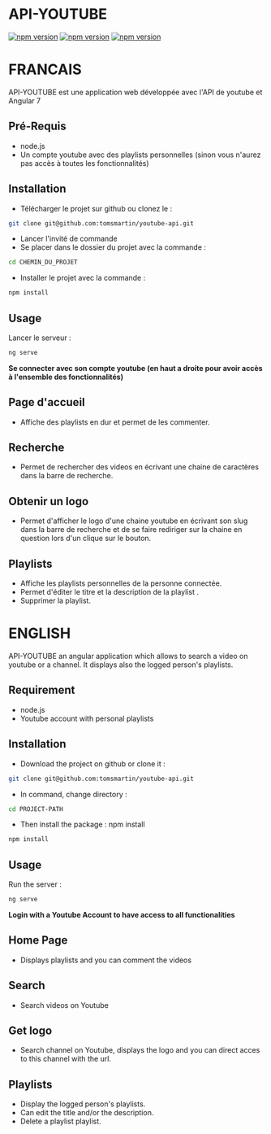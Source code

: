 # API-YOUTUBE
[![npm version](https://img.shields.io/badge/node.js-10.15.0-green.svg)](https://img.shields.io/badge/node.js-10.15.0-green.svg) [![npm version](https://img.shields.io/badge/npm%20package-7.0.6-green.svg)](https://img.shields.io/badge/npm%20package-7.0.6-green.svg) [![npm version](https://img.shields.io/appveyor/ci/:user/:repo.svg)](https://img.shields.io/appveyor/ci/:user/:repo.svg)



# FRANCAIS



API-YOUTUBE est une application web développée avec l'API de youtube et Angular 7

## Pré-Requis
- node.js
- Un compte youtube avec des playlists personnelles (sinon vous n'aurez pas accès à toutes les fonctionnalités)

## Installation

- Télécharger le projet sur github ou clonez le : 

```bash
git clone git@github.com:tomsmartin/youtube-api.git
```
- Lancer l'invité de commande
- Se placer dans le dossier du projet avec la commande :

```bash
cd CHEMIN_DU_PROJET
```
- Installer le projet avec la commande :

```bash
npm install
```

## Usage
Lancer le serveur :
```python
ng serve
```

**Se connecter avec son compte youtube (en haut a droite pour avoir accès à l'ensemble des fonctionnalités)**

## Page d'accueil
- Affiche des playlists en dur et permet de les commenter.

## Recherche
- Permet de rechercher des videos en écrivant une chaine de caractères dans la barre de recherche.

## Obtenir un logo
- Permet d'afficher le logo d'une chaine youtube en écrivant son slug dans la barre de recherche et de se faire rediriger sur la chaine en question lors d'un clique sur le bouton.

## Playlists
- Affiche les playlists personnelles de la personne connectée.
- Permet d'éditer le titre et la description de la playlist .
- Supprimer la playlist.






# ENGLISH


API-YOUTUBE an angular application which allows to search a video on youtube or a channel. It displays also the logged person's playlists.

## Requirement
- node.js
- Youtube account with personal playlists

## Installation

- Download the project on github or clone it :
```bash
git clone git@github.com:tomsmartin/youtube-api.git
```

- In command, change directory : 
```bash
cd PROJECT-PATH
```
- Then install the package : npm install

```bash
npm install
```

## Usage
Run the server :
```python
ng serve
```

**Login with a Youtube Account to have access to all functionalities**

## Home Page
- Displays playlists and you can comment the videos

## Search
- Search videos on Youtube

## Get logo
- Search channel on Youtube, displays the logo and you can direct acces to this channel with the url.

## Playlists
- Display the logged person's playlists.
- Can edit the title and/or the description.
- Delete a playlist playlist.




